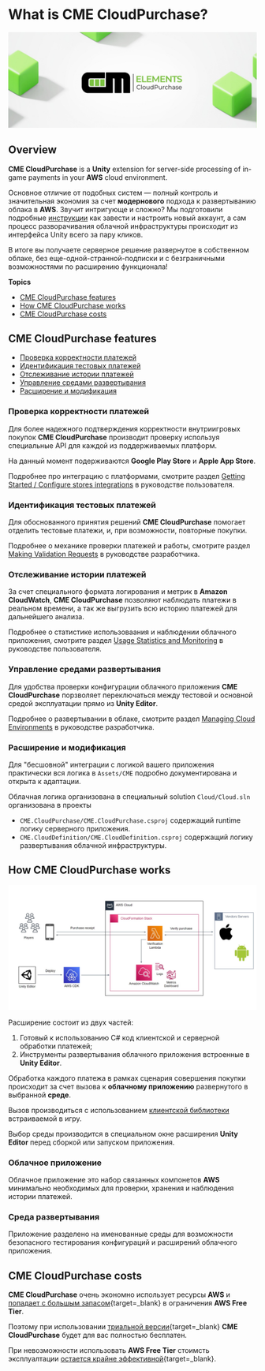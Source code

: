 # What is CME CloudPurchase?

![CME CloudPurchase](assets/hero.png)

## <a id="overview"></a> Overview

**CME CloudPurchase** is a **Unity** extension for server-side processing of in-game payments in your **AWS** cloud environment.

Основное отличие от подобных систем — полный контроль и значительная экономия за счет **модернового** подхода к развертыванию облака в **AWS**. Звучит интригующе и сложно? Мы подготовили подробные [инструкции](user_guide/getting_started.md) как завести и настроить новый аккаунт, а сам процесс разворачивания облачной инфраструктуры происходит из интерфейса Unity всего за пару кликов. 

В итоге вы получаете серверное решение развернутое в собственном облаке, без еще-одной-странной-подписки и с безграничными возможностями по расширению функционала!

**Topics**

- [CME CloudPurchase features](#features)
- [How CME CloudPurchase works](#how-it-works)
- [CME CloudPurchase costs](#costs)

## <a id="features"></a> CME CloudPurchase features

- [Проверка корректности платежей](#feature-1)
- [Идентификация тестовых платежей](#feature-2)
- [Отслеживание истории платежей](#feature-3)
- [Управление средами развертывания](#feature-4)
- [Расширение и модификация](#feature-5)

### <a id="feature-1"></a> Проверка корректности платежей

Для более надежного подтверждения корректности внутриигровых покупок **CME CloudPurchase** производит проверку используя специальные API для каждой из поддерживаемых платформ.

На данный момент подерживаются **Google Play Store** и **Apple App Store**.

Подробнее про интеграцию с платформами, смотрите раздел [Getting Started / Configure stores integrations](user_guide/getting_started.md#stores) в руководстве пользователя.

### <a id="feature-2"></a> Идентификация тестовых платежей

Для обоснованного принятия решений **CME CloudPurchase** помогает отделить тестовые платежи, и, при возможности, повторные покупки.

Подробнее о механике проверки платежей и работы, смотрите раздел [Making Validation Requests](user_guide/making_validation_requests.md) в руководстве разработчика.

### <a id="feature-3"></a> Отслеживание истории платежей

За счет специального формата логирования и метрик в **Amazon CloudWatch**, **CME CloudPurchase** позволяют наблюдать платежи в реальном времени, а так же выгрузить всю историю платежей для дальнейшего анализа.

Подробнее о статистике использоваания и наблюдении облачного приложения, смотрите раздел [Usage Statistics and Monitoring](user_guide/usage_statistics.md) в руководстве пользователя.

### <a id="feature-4"></a> Управление средами развертывания

Для удобства проверки конфигурации облачного приложения **CME CloudPurchase** порзволяет переключаться между тестовой и основной средой эксплуатации прямо из **Unity Editor**.

Подробнее о развертывании в облаке, смотрите раздел [Managing Cloud Environments](user_guide/managing_cloud_environments.md) в руководстве разработчика.

### <a id="feature-5"></a> Расширение и модификация

Для "бесшовной" интеграции с логикой вашего приложения практически вся логика в `Assets/CME` подробно документирована и открыта к адаптации. 

Облачная логика организована в специальный solution `Cloud/Cloud.sln` организована в проекты 

- `CME.CloudPurchase/CME.CloudPurchase.csproj` содержащий runtime логику серверного приложения.
- `CME.CloudDefinition/CME.CloudDefinition.csproj` содержащий логику развертывания облачной инфраструктуры.

## <a id="how-it-works"></a> How CME CloudPurchase works

![!](assets/architecture.jpg)

Расширение состоит из двух частей:

1. Готовый к использованию C# код клиентской и серверной обработки платежей;
2. Инструменты развертывания облачного приложения встроенные в **Unity Editor**.

Обработка каждого платежа в рамках сценария совершения покупки происходит за счет вызова к **облачному приложению** развернутого в выбранной **среде**.

Вызов производиться с использованием [клиентской библиотеки](api_reference/namespaces.md) встраиваемой в игру.

Выбор среды производится в специальном окне расширения **Unity Editor** перед сборкой или запуском приложения.

### Облачное приложение

Облачное приложение это набор связанных компонетов **AWS** минимально необходимых для проверки, хранения и наблюдения истории платежей.

### Среда развертывания

Приложение разделено на именованные среды для возможности безопасного тестирования конфигураций и расширений облачного приложения.

## <a id="costs"></a> CME CloudPurchase costs

**CME CloudPurchase** очень экономно использует ресурсы **AWS** и [попадает с большым запасом](https://calculator.aws/#/estimate?id=173c99261f287852c34cb50214c1fe6c34f4e14b){target=_blank} в ограничения **AWS Free Tier**.

Поэтому при использовании [триальной версии](https://assetstore.unity.com/preview/224130/709634){target=_blank} **CME CloudPurchase** будет для вас полностью бесплатен.

При невозможности использовать **AWS Free Tier** стоимсть эксплуалтации [остается крайне эффективной](https://calculator.aws/#/estimate?id=4146e963f41967449d736e1a9b1d80cadda074a1){target=_blank}. 
